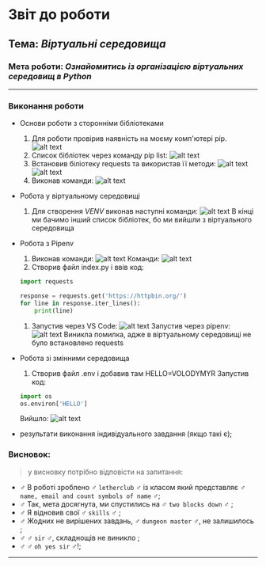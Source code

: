 # Звіт до роботи
## Тема: _Віртуальні середовища_
### Мета роботи: _Ознайомитись із організацією віртуальних середовищ в Python_
---
### Виконання роботи
- Основи роботи з сторонніми бібліотеками
    1. Для роботи провірив наявність на моєму комп'ютері pip.
    ![alt text](https://github.com/RomanPidkorchevniy/labs/blob/master/4_lw/screenshots/2022-10-12%2012%2008%2026.png?raw=true "pip -V")
    1. Список бібліотек через команду pip list:
    ![alt text](https://github.com/RomanPidkorchevniy/labs/blob/master/4_lw/screenshots/2022-10-12%2012%2008%2053.png?raw=true "pip list")
    1. Встановив біліотеку requests та використав її методи:
    ![alt text](https://github.com/RomanPidkorchevniy/labs/blob/master/4_lw/screenshots/2022-10-12%2012%2010%2007.png?raw=true "requests methods example")
    ![alt text](https://github.com/RomanPidkorchevniy/labs/blob/master/4_lw/screenshots/2022-10-12%2012%2010%2031.png?raw=true "requests methods example")
    1. Виконав команди:
    ![alt text](https://github.com/RomanPidkorchevniy/labs/blob/master/4_lw/screenshots/2022-10-12%2012%2023%2037.png?raw=true "pip install/deistall")

- Робота у віртуальному середовищі
    1. Для створення _VENV_ виконав наступні команди:
    ![alt text](https://github.com/RomanPidkorchevniy/labs/blob/master/4_lw/screenshots/2022-10-13%2010%2010%2053.png?raw=true "my_env")
    В кінці ми бачимо інший список бібліотек, бо ми вийшли з віртуального середовища

- Робота з Pipenv
    1. Виконав команди:
    ![alt text](https://github.com/RomanPidkorchevniy/labs/blob/master/4_lw/screenshots/2022-10-13%2011%2005%2056.png?raw=true "pipenv install")
    Команди:
    ![alt text](https://github.com/RomanPidkorchevniy/labs/blob/master/4_lw/screenshots/2022-10-12%2012%2024%2029.png?raw=true "pipenv commands")
    1. Створив файл index.py і ввів код:
    ```python
    import requests

    response = requests.get('https://httpbin.org/')
    for line in response.iter_lines():
        print(line)
    ```
    1. Запустив через VS Code:
    ![alt text](https://github.com/RomanPidkorchevniy/labs/blob/master/4_lw/screenshots/2022-10-13%2011%2008%2005.png?raw=true "via VS Code run")
    Запустив через pipenv:
    ![alt text](https://github.com/RomanPidkorchevniy/labs/blob/master/4_lw/screenshots/2022-10-13%2011%2011%2054.png?raw=true "via pipenv run")
    Виникла помилка, адже в віртуальному середовищі не було встановлено requests

- Робота зі змінними середовища
    1. Створив файл .env і добавив там HELLO=VOLODYMYR
    Запустив код:

    ```python
    import os
    os.environ['HELLO']
    ```

    Вийшло:
    ![alt text](https://github.com/RomanPidkorchevniy/labs/blob/master/4_lw/screenshots/2022-10-13%2011%2032%2041.png?raw=true "via pipenv run")

- результати виконання індивідуального завдання (якщо такі є);

### Висновок: 
> у висновку потрібно відповісти на запитання:
- :male_sign:  В роботі зроблено :male_sign: `letherclub` :male_sign: із класом який представляє :male_sign: `name, email and count symbols of name` :male_sign:;
- :male_sign:  Так, мета досягнута, ми спустились на :male_sign: `two blocks down` :male_sign: ;
- :male_sign:  Я відновив свої :male_sign: `skills` :male_sign: ;
- :male_sign:  Жодних не вирішених завдань, :male_sign: `dungeon master` :male_sign:, не залишилось ;
- :male_sign:  :male_sign: `sir` :male_sign:, складнощів не виникло ;
- :male_sign:  :male_sign: `oh yes sir` :male_sign:!;
---